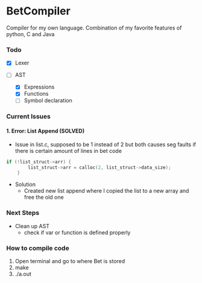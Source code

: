 # BetCompiler
Compiler for my own language. Combination of my favorite features of python, C and Java

### Todo
- [x] Lexer

- [ ] AST
  - [x] Expressions
  - [x] Functions
  - [ ] Symbol declaration 

### Current Issues

#### 1. Error: List Append (SOLVED)
- Issue in list.c, supposed to be 1 instead of 2 but both causes seg faults if there is certain amount of lines in bet code

```c
if (!list_struct->arr) {
        list_struct->arr = calloc(2, list_struct->data_size);
    }
```
-  Solution
    - Created new list append where I copied the list to a new array and free the old one

### Next Steps
- Clean up AST
    - check if var or function is defined properly


### How to compile code

1. Open terminal and go to where Bet is stored
2. make
3. ./a.out <bet file name>
